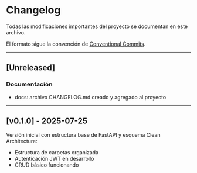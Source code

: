 #  Changelog

Todas las modificaciones importantes del proyecto se documentan en este archivo.

El formato sigue la convención de [Conventional Commits](https://www.conventionalcommits.org/).

---

## [Unreleased]

### Documentación
- docs: archivo CHANGELOG.md creado y agregado al proyecto

---

## [v0.1.0] - 2025-07-25
Versión inicial con estructura base de FastAPI y esquema Clean Architecture:

-  Estructura de carpetas organizada
-  Autenticación JWT en desarrollo
-  CRUD básico funcionando
